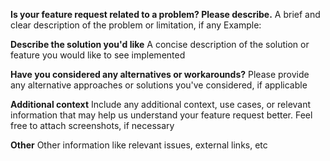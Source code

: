 **Is your feature request related to a problem? Please describe.**
A brief and clear description of the problem or limitation, if any
Example:

**Describe the solution you'd like**
A concise description of the solution or feature you would like to see implemented

**Have you considered any alternatives or workarounds?**
Please provide any alternative approaches or solutions you've considered, if applicable

**Additional context**
Include any additional context, use cases, or relevant information that may help us understand your feature request better. Feel free to attach screenshots, if necessary

**Other**
Other information like relevant issues, external links, etc
